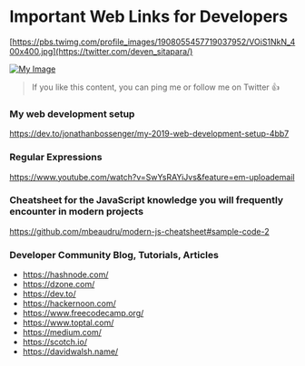 # Important Web Links for Developers

[https://pbs.twimg.com/profile_images/1908055457719037952/VOiS1NkN_400x400.jpg](https://twitter.com/deven_sitapara/)

[![My Image]([path/to/image.png](https://pbs.twimg.com/profile_images/1908055457719037952/VOiS1NkN_400x400.jpg))]([https://example.com](https://twitter.com/deven_sitapara))

> If you like this content, you can ping me or follow me on Twitter :+1:



### My web development setup
https://dev.to/jonathanbossenger/my-2019-web-development-setup-4bb7

### Regular Expressions
https://www.youtube.com/watch?v=SwYsRAYiJvs&feature=em-uploademail


### Cheatsheet for the JavaScript knowledge you will frequently encounter in modern projects
https://github.com/mbeaudru/modern-js-cheatsheet#sample-code-2


### Developer Community Blog, Tutorials, Articles 
- https://hashnode.com/
- https://dzone.com/
- https://dev.to/
- https://hackernoon.com/
- https://www.freecodecamp.org/
- https://www.toptal.com/
- https://medium.com/
- https://scotch.io/
- https://davidwalsh.name/


